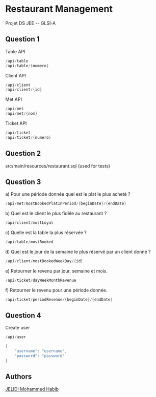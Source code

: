 # Restaurant Management

Projet DS JEE -- GLSI-A

## Question 1

Table API

```java
/api/table
/api/table/{numero}
```
Client API

```java
/api/client
/api/client/{id}
```
Met API

```java
/api/met
/api/met/{nom}
```
Ticket API

```java
/api/ticket
/api/ticket/{numero}
```

## Question 2
src/main/resources/restaurant.sql (used for tests)

## Question 3
a) Pour une période donnée quel est le plat le plus acheté ?
```java
/api/met/mostBookedPlatInPeriod/{beginDate}/{endDate}
```
b) Quel est le client le plus fidèle au restaurant ?
```java
/api/client/mostLoyal
```
c) Quelle est la table la plus réservée ?
```java
/api/table/mostBooked
```
d) Quel est le jour de la semaine le plus réservé par un client donné ?
```java
/api/client/mostBookedWeekDay/{id}
```
e) Retourner le revenu par jour, semaine et mois.
```java
/api/ticket/dayWeekMonthRevenue
```
f) Retourner le revenu pour une période donnée.
```java
/api/ticket/periodRevenue/{beginDate}/{endDate}
```
## Question 4
Create user
```java
/api/user

{
    "username": "username",
    "password": "password"
}
```

## Authors
[JELIDI Mohammed Habib](https://github.com/MedJelidi)